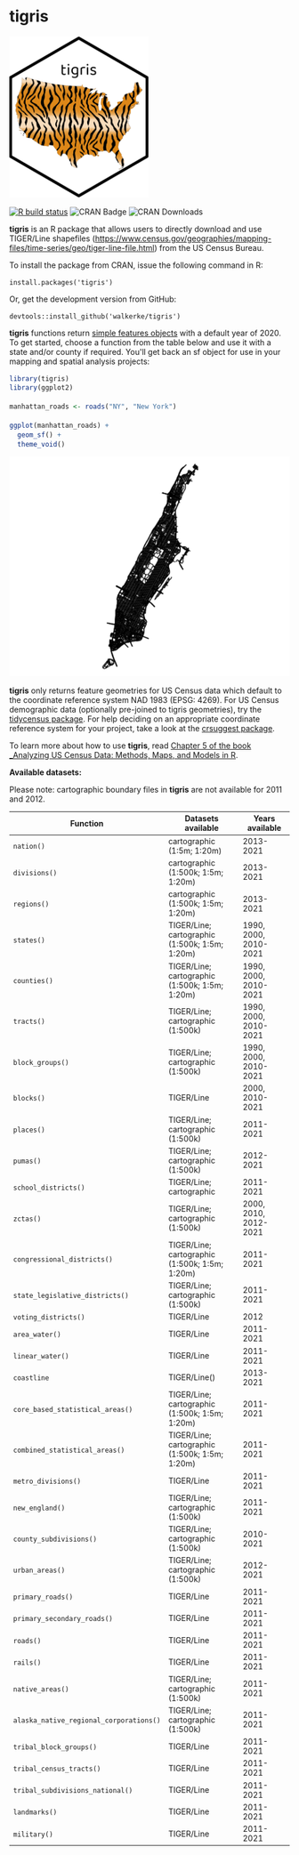 # tigris

<img src=tools/readme/tigris_sticker.png width="250">

[![R build status](https://github.com/walkerke/tigris/workflows/R-CMD-check/badge.svg)](https://github.com/walkerke/tigris/actions) ![CRAN Badge](http://www.r-pkg.org/badges/version/tigris)  ![CRAN Downloads](http://cranlogs.r-pkg.org/badges/tigris)

__tigris__ is an R package that allows users to directly download and use TIGER/Line shapefiles (<https://www.census.gov/geographies/mapping-files/time-series/geo/tiger-line-file.html>) from the US Census Bureau.  

To install the package from CRAN, issue the following command in R: 

```
install.packages('tigris')
```

Or, get the development version from GitHub: 

```
devtools::install_github('walkerke/tigris')
```

__tigris__ functions return [simple features objects](https://r-spatial.github.io/sf/) with a default year of 2020. To get started, choose a function from the table below and use it with a state and/or county if required. You'll get back an sf object for use in your mapping and spatial analysis projects: 

```r
library(tigris)
library(ggplot2)

manhattan_roads <- roads("NY", "New York")

ggplot(manhattan_roads) + 
  geom_sf() + 
  theme_void()
```

<img src=tools/readme/ny_roads.png>

__tigris__ only returns feature geometries for US Census data which default to the coordinate reference system NAD 1983 (EPSG: 4269). For US Census demographic data (optionally pre-joined to tigris geometries), try the [tidycensus package](https://walker-data.com/tidycensus/).  For help deciding on an appropriate coordinate reference system for your project, take a look at the [crsuggest package](https://github.com/walkerke/crsuggest).  

To learn more about how to use __tigris__, read [Chapter 5 of the book _Analyzing US Census Data: Methods, Maps, and Models in R](https://walker-data.com/census-r/census-geographic-data-and-applications-in-r.html). 

__Available datasets:__

Please note: cartographic boundary files in __tigris__ are not available for 2011 and 2012.  

| Function | Datasets available | Years available |
|------------------------------------------|------------------------------------------------|------------------------------|
| `nation()` | cartographic (1:5m; 1:20m) | 2013-2021 |
| `divisions()` | cartographic (1:500k; 1:5m; 1:20m) | 2013-2021 |
| `regions()` | cartographic (1:500k; 1:5m; 1:20m) | 2013-2021 |
| `states()` | TIGER/Line; cartographic (1:500k; 1:5m; 1:20m) | 1990, 2000, 2010-2021 |
| `counties()` | TIGER/Line; cartographic (1:500k; 1:5m; 1:20m) | 1990, 2000, 2010-2021 |
| `tracts()` | TIGER/Line; cartographic (1:500k) | 1990, 2000, 2010-2021 |
| `block_groups()` | TIGER/Line; cartographic (1:500k) | 1990, 2000, 2010-2021 |
| `blocks()` | TIGER/Line | 2000, 2010-2021 |
| `places()` | TIGER/Line; cartographic (1:500k) | 2011-2021 |
| `pumas()` | TIGER/Line; cartographic (1:500k) | 2012-2021 |
| `school_districts()` | TIGER/Line; cartographic | 2011-2021 |
| `zctas()` | TIGER/Line; cartographic (1:500k) | 2000, 2010, 2012-2021 |
| `congressional_districts()` | TIGER/Line; cartographic (1:500k; 1:5m; 1:20m) | 2011-2021 |
| `state_legislative_districts()` | TIGER/Line; cartographic (1:500k) | 2011-2021 |
| `voting_districts()` | TIGER/Line | 2012 |
| `area_water()` | TIGER/Line | 2011-2021 |
| `linear_water()` | TIGER/Line | 2011-2021 |
| `coastline` | TIGER/Line() | 2013-2021 |
| `core_based_statistical_areas()` | TIGER/Line; cartographic (1:500k; 1:5m; 1:20m) | 2011-2021 |
| `combined_statistical_areas()` | TIGER/Line; cartographic (1:500k; 1:5m; 1:20m) | 2011-2021 |
| `metro_divisions()` | TIGER/Line | 2011-2021 |
| `new_england()` | TIGER/Line; cartographic (1:500k) | 2011-2021 |
| `county_subdivisions()` | TIGER/Line; cartographic (1:500k) | 2010-2021 |
| `urban_areas()` | TIGER/Line; cartographic (1:500k) | 2012-2021 |
| `primary_roads()` | TIGER/Line | 2011-2021 |
| `primary_secondary_roads()` | TIGER/Line | 2011-2021 |
| `roads()` | TIGER/Line | 2011-2021 |
| `rails()` | TIGER/Line | 2011-2021 |
| `native_areas()` | TIGER/Line; cartographic (1:500k) | 2011-2021 |
| `alaska_native_regional_corporations()` | TIGER/Line; cartographic (1:500k) | 2011-2021 |
| `tribal_block_groups()` | TIGER/Line | 2011-2021 |
| `tribal_census_tracts()` | TIGER/Line | 2011-2021 |
| `tribal_subdivisions_national()` | TIGER/Line | 2011-2021 |
| `landmarks()` | TIGER/Line | 2011-2021 |
| `military()` | TIGER/Line | 2011-2021 |




 
